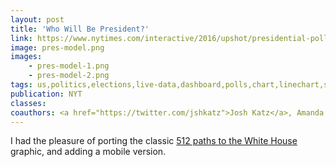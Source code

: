 ```yaml
---
layout: post
title: 'Who Will Be President?'
link: https://www.nytimes.com/interactive/2016/upshot/presidential-polls-forecast.html
image: pres-model.png
images:
    - pres-model-1.png
    - pres-model-2.png
tags: us,politics,elections,live-data,dashboard,polls,chart,linechart,small-multiple,sparklines,table,heatmap
publication: NYT
classes:
coauthors: <a href="https://twitter.com/jshkatz">Josh Katz</a>, Amanda Cox, Josh Katz, Kevin Quealy, Mike Bostock and Shan Carter
---
```


I had the pleasure of porting the classic [512 paths to the White House](https://www.nytimes.com/interactive/2012/11/02/us/politics/paths-to-the-white-house.html) graphic, and adding a mobile version.
